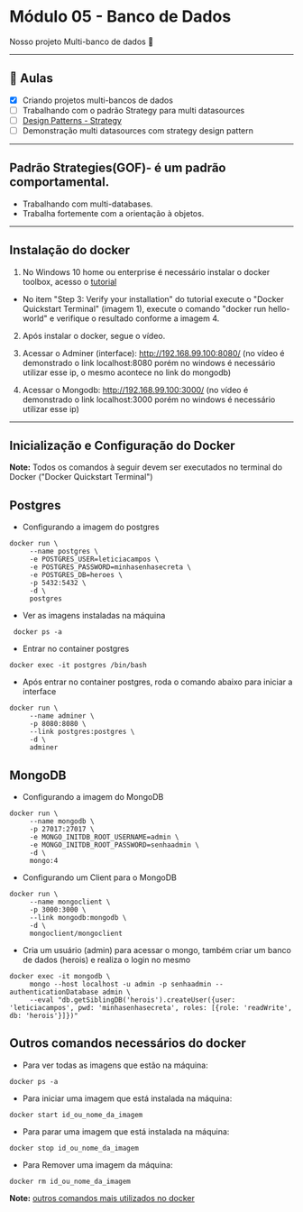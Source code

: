 # Módulo 05 - Banco de Dados
Nosso projeto Multi-banco de dados 🚀

****

## 🤯 Aulas

- [x] Criando projetos multi-bancos de dados
- [ ] Trabalhando com o padrão Strategy para multi datasources
- [ ] [Design Patterns - Strategy](#padrao-strategies)
- [ ] Demonstração multi datasources com strategy design pattern

****
<div id="padrao-strategies">

## Padrão Strategies(GOF)- é um padrão comportamental.

- Trabalhando com multi-databases.
- Trabalha fortemente com a orientação à objetos.


**** 

## Instalação do docker

1. No Windows 10 home ou enterprise é necessário instalar o docker toolbox, acesso o [tutorial](https://docs.docker.com/toolbox/toolbox_install_windows/)

- No item "Step 3: Verify your installation" do tutorial execute o "Docker Quickstart Terminal" (imagem 1), execute o comando "docker run hello-world" e verifique o resultado conforme a imagem 4.

2. Após instalar o docker, segue o vídeo.

3. Acessar o Adminer (interface): http://192.168.99.100:8080/ (no vídeo é demonstrado o link localhost:8080 porém no windows é necessário utilizar esse ip, o mesmo acontece no link do mongodb)

4. Acessar o Mongodb: http://192.168.99.100:3000/ (no vídeo é demonstrado o link localhost:3000 porém no windows é necessário utilizar esse ip)

**** 

## Inicialização e Configuração do Docker

<b>Note:</b> Todos os comandos à seguir devem ser executados no terminal do Docker ("Docker Quickstart Terminal")

## Postgres

- Configurando a imagem do postgres

```
docker run \
     --name postgres \
     -e POSTGRES_USER=leticiacampos \
     -e POSTGRES_PASSWORD=minhasenhasecreta \
     -e POSTGRES_DB=heroes \
     -p 5432:5432 \
     -d \
     postgres
```

- Ver as imagens instaladas na máquina

` docker ps -a`

- Entrar no container postgres

`docker exec -it postgres /bin/bash`

- Após entrar no container postgres, roda o comando abaixo para iniciar a interface

```
docker run \
     --name adminer \
     -p 8080:8080 \
     --link postgres:postgres \
     -d \
     adminer
```

## MongoDB

- Configurando a imagem do MongoDB

```
docker run \
     --name mongodb \
     -p 27017:27017 \
     -e MONGO_INITDB_ROOT_USERNAME=admin \
     -e MONGO_INITDB_ROOT_PASSWORD=senhaadmin \
     -d \
     mongo:4
```

- Configurando um Client para o MongoDB

```
docker run \
     --name mongoclient \
     -p 3000:3000 \
     --link mongodb:mongodb \
     -d \
     mongoclient/mongoclient
```

- Cria um usuário (admin) para acessar o mongo, também criar um banco de dados (herois) e realiza o login no mesmo

```
docker exec -it mongodb \
     mongo --host localhost -u admin -p senhaadmin --authenticationDatabase admin \
     --eval "db.getSiblingDB('herois').createUser({user: 'leticiacampos', pwd: 'minhasenhasecreta', roles: [{role: 'readWrite', db: 'herois'}]})"
```

## Outros comandos necessários do docker

- Para ver todas as imagens que estão na máquina:

`docker ps -a`

- Para iniciar uma imagem que está instalada na máquina:

`docker start id_ou_nome_da_imagem`

- Para parar uma imagem que está instalada na máquina:

`docker stop id_ou_nome_da_imagem`

- Para Remover uma imagem da máquina:

`docker rm id_ou_nome_da_imagem`

<b>Note:</b> [outros comandos mais utilizados no docker](https://woliveiras.com.br/posts/comandos-mais-utilizados-no-docker/#Comoeuseiquaisasimagensdisponveisnomeurepositriolocal)
